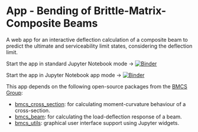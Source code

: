 # App - Bending of Brittle-Matrix-Composite Beams

A web app for an interactive deflection calculation of a composite beam to predict the ultimate and
serviceability limit states, considering the deflection limit.

Start the app in standard Jupyter Notebook mode → 
[![Binder](https://mybinder.org/badge.svg)](https://mybinder.org/v2/gh/bmcs-apps/bmcs_bending_app.git/main?filepath=bmcs_bending_app.ipynb)

Start the app in Jupyter Notebook app mode → 
[![Binder](https://mybinder.org/badge.svg)](https://mybinder.org/v2/gh/bmcs-apps/bmcs_bending_app/main?urlpath=apps%2Fbmcs_bending_app.ipynb)

This app depends on the following open-source packages from the [BMCS Group](https://github.com/bmcs-group):
* [bmcs_cross_section](https://github.com/bmcs-group/bmcs_cross_section): for calculating moment-curvature behaviour of a cross-section.
* [bmcs_beam](https://github.com/bmcs-group/bmcs_beam): for calculating the load-deflection response of a beam.
* [bmcs_utils](https://github.com/bmcs-group/bmcs_utils): graphical user interface support using Jupyter widgets.
